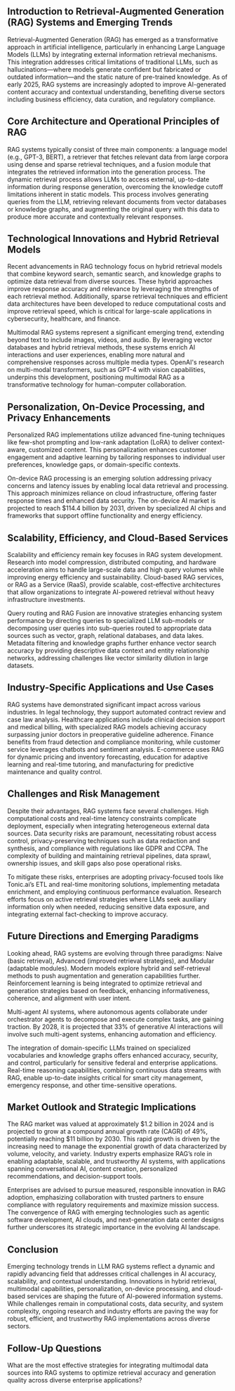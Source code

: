 ## Introduction to Retrieval-Augmented Generation (RAG) Systems and Emerging Trends
Retrieval-Augmented Generation (RAG) has emerged as a transformative approach in artificial intelligence, particularly in enhancing Large Language Models (LLMs) by integrating external information retrieval mechanisms. This integration addresses critical limitations of traditional LLMs, such as hallucinations—where models generate confident but fabricated or outdated information—and the static nature of pre-trained knowledge. As of early 2025, RAG systems are increasingly adopted to improve AI-generated content accuracy and contextual understanding, benefiting diverse sectors including business efficiency, data curation, and regulatory compliance.

## Core Architecture and Operational Principles of RAG
RAG systems typically consist of three main components: a language model (e.g., GPT-3, BERT), a retriever that fetches relevant data from large corpora using dense and sparse retrieval techniques, and a fusion module that integrates the retrieved information into the generation process. The dynamic retrieval process allows LLMs to access external, up-to-date information during response generation, overcoming the knowledge cutoff limitations inherent in static models. This process involves generating queries from the LLM, retrieving relevant documents from vector databases or knowledge graphs, and augmenting the original query with this data to produce more accurate and contextually relevant responses.

## Technological Innovations and Hybrid Retrieval Models
Recent advancements in RAG technology focus on hybrid retrieval models that combine keyword search, semantic search, and knowledge graphs to optimize data retrieval from diverse sources. These hybrid approaches improve response accuracy and relevance by leveraging the strengths of each retrieval method. Additionally, sparse retrieval techniques and efficient data architectures have been developed to reduce computational costs and improve retrieval speed, which is critical for large-scale applications in cybersecurity, healthcare, and finance.

Multimodal RAG systems represent a significant emerging trend, extending beyond text to include images, videos, and audio. By leveraging vector databases and hybrid retrieval methods, these systems enrich AI interactions and user experiences, enabling more natural and comprehensive responses across multiple media types. OpenAI's research on multi-modal transformers, such as GPT-4 with vision capabilities, underpins this development, positioning multimodal RAG as a transformative technology for human-computer collaboration.

## Personalization, On-Device Processing, and Privacy Enhancements
Personalized RAG implementations utilize advanced fine-tuning techniques like few-shot prompting and low-rank adaptation (LoRA) to deliver context-aware, customized content. This personalization enhances customer engagement and adaptive learning by tailoring responses to individual user preferences, knowledge gaps, or domain-specific contexts.

On-device RAG processing is an emerging solution addressing privacy concerns and latency issues by enabling local data retrieval and processing. This approach minimizes reliance on cloud infrastructure, offering faster response times and enhanced data security. The on-device AI market is projected to reach $114.4 billion by 2031, driven by specialized AI chips and frameworks that support offline functionality and energy efficiency.

## Scalability, Efficiency, and Cloud-Based Services
Scalability and efficiency remain key focuses in RAG system development. Research into model compression, distributed computing, and hardware acceleration aims to handle large-scale data and high query volumes while improving energy efficiency and sustainability. Cloud-based RAG services, or RAG as a Service (RaaS), provide scalable, cost-effective architectures that allow organizations to integrate AI-powered retrieval without heavy infrastructure investments.

Query routing and RAG Fusion are innovative strategies enhancing system performance by directing queries to specialized LLM sub-models or decomposing user queries into sub-queries routed to appropriate data sources such as vector, graph, relational databases, and data lakes. Metadata filtering and knowledge graphs further enhance vector search accuracy by providing descriptive data context and entity relationship networks, addressing challenges like vector similarity dilution in large datasets.

## Industry-Specific Applications and Use Cases
RAG systems have demonstrated significant impact across various industries. In legal technology, they support automated contract review and case law analysis. Healthcare applications include clinical decision support and medical billing, with specialized RAG models achieving accuracy surpassing junior doctors in preoperative guideline adherence. Finance benefits from fraud detection and compliance monitoring, while customer service leverages chatbots and sentiment analysis. E-commerce uses RAG for dynamic pricing and inventory forecasting, education for adaptive learning and real-time tutoring, and manufacturing for predictive maintenance and quality control.

## Challenges and Risk Management
Despite their advantages, RAG systems face several challenges. High computational costs and real-time latency constraints complicate deployment, especially when integrating heterogeneous external data sources. Data security risks are paramount, necessitating robust access control, privacy-preserving techniques such as data redaction and synthesis, and compliance with regulations like GDPR and CCPA. The complexity of building and maintaining retrieval pipelines, data sprawl, ownership issues, and skill gaps also pose operational risks.

To mitigate these risks, enterprises are adopting privacy-focused tools like Tonic.ai’s ETL and real-time monitoring solutions, implementing metadata enrichment, and employing continuous performance evaluation. Research efforts focus on active retrieval strategies where LLMs seek auxiliary information only when needed, reducing sensitive data exposure, and integrating external fact-checking to improve accuracy.

## Future Directions and Emerging Paradigms
Looking ahead, RAG systems are evolving through three paradigms: Naive (basic retrieval), Advanced (improved retrieval strategies), and Modular (adaptable modules). Modern models explore hybrid and self-retrieval methods to push augmentation and generation capabilities further. Reinforcement learning is being integrated to optimize retrieval and generation strategies based on feedback, enhancing informativeness, coherence, and alignment with user intent.

Multi-agent AI systems, where autonomous agents collaborate under orchestrator agents to decompose and execute complex tasks, are gaining traction. By 2028, it is projected that 33% of generative AI interactions will involve such multi-agent systems, enhancing automation and efficiency.

The integration of domain-specific LLMs trained on specialized vocabularies and knowledge graphs offers enhanced accuracy, security, and control, particularly for sensitive federal and enterprise applications. Real-time reasoning capabilities, combining continuous data streams with RAG, enable up-to-date insights critical for smart city management, emergency response, and other time-sensitive operations.

## Market Outlook and Strategic Implications
The RAG market was valued at approximately $1.2 billion in 2024 and is projected to grow at a compound annual growth rate (CAGR) of 49%, potentially reaching $11 billion by 2030. This rapid growth is driven by the increasing need to manage the exponential growth of data characterized by volume, velocity, and variety. Industry experts emphasize RAG’s role in enabling adaptable, scalable, and trustworthy AI systems, with applications spanning conversational AI, content creation, personalized recommendations, and decision-support tools.

Enterprises are advised to pursue measured, responsible innovation in RAG adoption, emphasizing collaboration with trusted partners to ensure compliance with regulatory requirements and maximize mission success. The convergence of RAG with emerging technologies such as agentic software development, AI clouds, and next-generation data center designs further underscores its strategic importance in the evolving AI landscape.

## Conclusion
Emerging technology trends in LLM RAG systems reflect a dynamic and rapidly advancing field that addresses critical challenges in AI accuracy, scalability, and contextual understanding. Innovations in hybrid retrieval, multimodal capabilities, personalization, on-device processing, and cloud-based services are shaping the future of AI-powered information systems. While challenges remain in computational costs, data security, and system complexity, ongoing research and industry efforts are paving the way for robust, efficient, and trustworthy RAG implementations across diverse sectors.

## Follow-Up Questions
What are the most effective strategies for integrating multimodal data sources into RAG systems to optimize retrieval accuracy and generation quality across diverse enterprise applications?